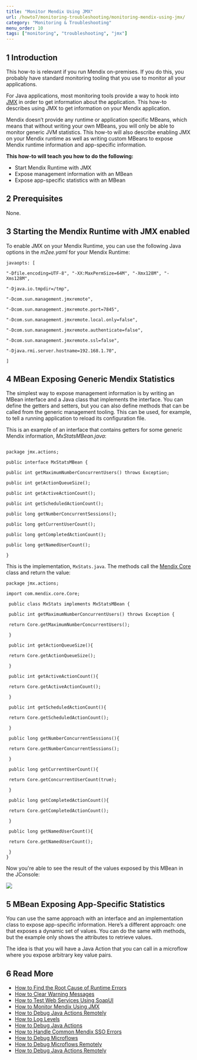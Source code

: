 ```yaml
---
title: "Monitor Mendix Using JMX"
url: /howto7/monitoring-troubleshooting/monitoring-mendix-using-jmx/
category: "Monitoring & Troubleshooting"
menu_order: 10
tags: ["monitoring", "troubleshooting", "jmx"]
---
```


## 1 Introduction

This how-to is relevant if you run Mendix on-premises. If you do this, you probably have standard monitoring tooling that you use to monitor all your applications.

For Java applications, most monitoring tools provide a way to hook into [JMX](http://www.oracle.com/technetwork/java/javase/tech/javamanagement-140525.html) in order to get information about the application. This how-to describes using JMX to get information on your Mendix application.

Mendix doesn’t provide any runtime or application specific MBeans, which means that without writing your own MBeans, you will only be able to monitor generic JVM statistics. This how-to will also describe enabling JMX on your Mendix runtime as well as writing custom MBeans to expose Mendix runtime information and app-specific information.

**This how-to will teach you how to do the following:**

* Start Mendix Runtime with JMX
* Expose management information with an MBean
* Expose app-specific statistics with an MBean

## 2 Prerequisites

None.

## 3 Starting the Mendix Runtime with JMX enabled

To enable JMX on your Mendix Runtime, you can use the following Java options in the *m2ee.yaml* for your Mendix Runtime:

```
javaopts: [

"-Dfile.encoding=UTF-8", "-XX:MaxPermSize=64M", "-Xmx128M", "-Xms128M",

"-Djava.io.tmpdir=/tmp",

"-Dcom.sun.management.jmxremote",

"-Dcom.sun.management.jmxremote.port=7845",

"-Dcom.sun.management.jmxremote.local.only=false",

"-Dcom.sun.management.jmxremote.authenticate=false",

"-Dcom.sun.management.jmxremote.ssl=false",

"-Djava.rmi.server.hostname=192.168.1.70",

]
```

## 4 MBean Exposing Generic Mendix Statistics

The simplest way to expose management information is by writing an MBean interface and a Java class that implements the interface. You can define the getters and setters, but you can also define methods that can be called from the generic management tooling. This can be used, for example, to tell a running application to reload its configuration file.

This is an example of an interface that contains getters for some generic Mendix information, *MxStatsMBean.java*:

```

package jmx.actions;

public interface MxStatsMBean {

public int getMaximumNumberConcurrentUsers() throws Exception;

public int getActionQueueSize();

public int getActiveActionCount();

public int getScheduledActionCount();

public long getNumberConcurrentSessions();

public long getCurrentUserCount();

public long getCompletedActionCount();

public long getNamedUserCount();

}
```

This is the implementation, `MxStats.java`. The methods call the [Mendix Core](http://apidocs.rnd.mendix.com/4/runtime/classcom_1_1mendix_1_1core_1_1_core.html) class and return the value:

```
package jmx.actions;

import com.mendix.core.Core;

 public class MxStats implements MxStatsMBean {

 public int getMaximumNumberConcurrentUsers() throws Exception {

 return Core.getMaximumNumberConcurrentUsers();

 }

 public int getActionQueueSize(){

 return Core.getActionQueueSize();

 }

 public int getActiveActionCount(){

 return Core.getActiveActionCount();

 }

 public int getScheduledActionCount(){

 return Core.getScheduledActionCount();

 }

 public long getNumberConcurrentSessions(){

 return Core.getNumberConcurrentSessions();

 }

 public long getCurrentUserCount(){

 return Core.getConcurrentUserCount(true);

 }

 public long getCompletedActionCount(){

 return Core.getCompletedActionCount();

 }

 public long getNamedUserCount(){

 return Core.getNamedUserCount();

 }
}
```

Now you're able to see the result of the values exposed by this MBean in the JConsole:

![](/attachments/howto7/monitoring-troubleshooting//monitoring-mendix-using-jmx/18580003.png)

## 5 MBean Exposing App-Specific Statistics

You can use the same approach with an interface and an implementation class to expose app-specific information. Here’s a different approach: one that exposes a dynamic set of values. You can do the same with methods, but the example only shows the attributes to retrieve values.

The idea is that you will have a Java Action that you can call in a microflow where you expose arbitrary key value pairs.

## 6 Read More

* [How to Find the Root Cause of Runtime Errors](/howto/monitoring-troubleshooting/finding-the-root-cause-of-runtime-errors/)
* [How to Clear Warning Messages](/howto/monitoring-troubleshooting/clear-warning-messages/)
* [How to Test Web Services Using SoapUI](/howto7/testing/testing-web-services-using-soapui/)
* [How to Monitor Mendix Using JMX](/howto/monitoring-troubleshooting/monitoring-mendix-using-jmx/)
* [How to Debug Java Actions Remotely](/howto/monitoring-troubleshooting/debug-java-actions-remotely/)
* [How to Log Levels](/howto/monitoring-troubleshooting/log-levels/)
* [How to Debug Java Actions](/howto/monitoring-troubleshooting/debug-java-actions/)
* [How to Handle Common Mendix SSO Errors](/howto7/monitoring-troubleshooting/handle-common-mendix-sso-errors/)
* [How to Debug Microflows](/howto7/monitoring-troubleshooting/debug-microflows/)
* [How to Debug Microflows Remotely](/howto/monitoring-troubleshooting/debug-microflows-remotely/)
* [How to Debug Java Actions Remotely](/howto/monitoring-troubleshooting/debug-java-actions-remotely/)
